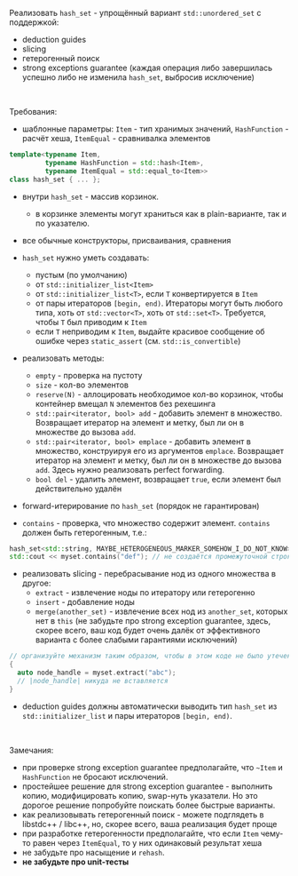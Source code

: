 Реализовать `hash_set` - упрощённый вариант `std::unordered_set` с поддержкой:

* deduction guides
* slicing
* гетерогенный поиск
* strong exceptions guarantee (каждая операция либо завершилась успешно либо не изменила `hash_set`, выбросив исключение)

<br />

Требования:

* шаблонные параметры: `Item` - тип хранимых значений, `HashFunction` - расчёт хеша, `ItemEqual` - сравнивалка элементов

```c++
template<typename Item,
         typename HashFunction = std::hash<Item>,
         typename ItemEqual = std::equal_to<Item>>
class hash_set { ... };
```

* внутри `hash_set` - массив корзинок.
  * в корзинке элементы могут храниться как в plain-варианте, так и по указателю.

* все обычные конструкторы, присваивания, сравнения

* `hash_set` нужно уметь создавать:
  * пустым (по умолчанию)
  * от `std::initializer_list<Item>`
  * от `std::initializer_list<T>`, если `T` конвертируется в `Item`
  * от пары итераторов `[begin, end)`. Итераторы могут быть любого типа, хоть от `std::vector<T>`, хоть от `std::set<T>`. Требуется, чтобы `T` был приводим к `Item`
  * если `T` неприводим к `Item`, выдайте красивое сообщение об ошибке через `static_assert` (см. `std::is_convertible`)

* реализовать методы:
  * `empty` - проверка на пустоту
  * `size` - кол-во элементов
  * `reserve(N)` - аллоцировать необходимое кол-во корзинок, чтобы контейнер вмещал `N` элементов без рехешинга
  * `std::pair<iterator, bool> add` - добавить элемент в множество. Возвращает итератор на элемент и метку, был ли он в множестве до вызова `add`.
  * `std::pair<iterator, bool> emplace` - добавить элемент в множество, конструируя его из аргументов `emplace`. Возвращает итератор на элемент и метку, был ли он в множестве до вызова `add`. Здесь нужно реализовать perfect forwarding.
  * `bool del` - удалить элемент, возвращает `true`, если элемент был действительно удалён

* forward-итерирование по `hash_set` (порядок не гарантирован)

* `contains` - проверка, что множество содержит элемент. `contains` должен быть гетерогенным, т.е.:

```c++
hash_set<std::string, MAYBE_HETEROGENEOUS_MARKER_SOMEHOW_I_DO_NOT_KNOW> myset = { "abc", "def", "ghi" };
std::cout << myset.contains("def"); // не создаётся промежуточной строки
```

* реализовать slicing - перебрасывание нод из одного множества в другое:
  * `extract` - извлечение ноды по итератору или гетерогенно
  * `insert` - добавление ноды
  * `merge(another_set)` - извлечение всех нод из `another_set`, которых нет в `this` (не забудьте про strong exception guarantee, здесь, скорее всего, ваш код будет очень далёк от эффективного варианта с более слабыми гарантиями исключений)

```c++
// организуйте механизм таким образом, чтобы в этом коде не было утечек:
{
  auto node_handle = myset.extract("abc");
  // |node_handle| никуда не вставляется
}
```

* deduction guides должны автоматически выводить тип `hash_set` из `std::initializer_list` и пары итераторов `[begin, end)`.

<br />

Замечания:

* при проверке strong exception guarantee предполагайте, что `~Item` и `HashFunction` не бросают исключений.
* простейшее решение для strong exception guarantee - выполнить копию, модифицировать копию, swap-нуть указатели. Но это дорогое решение попробуйте поискать более быстрые варианты.
* как реализовывать гетерогенный поиск - можете подглядеть в libstdc++ / libc++, но, скорее всего, ваша реализация будет проще
* при разработке гетерогенности предполагайте, что если `Item` чему-то равен через `ItemEqual`, то у них одинаковый результат хеша
* не забудьте про насыщение и `rehash`.
* **не забудьте про unit-тесты**


